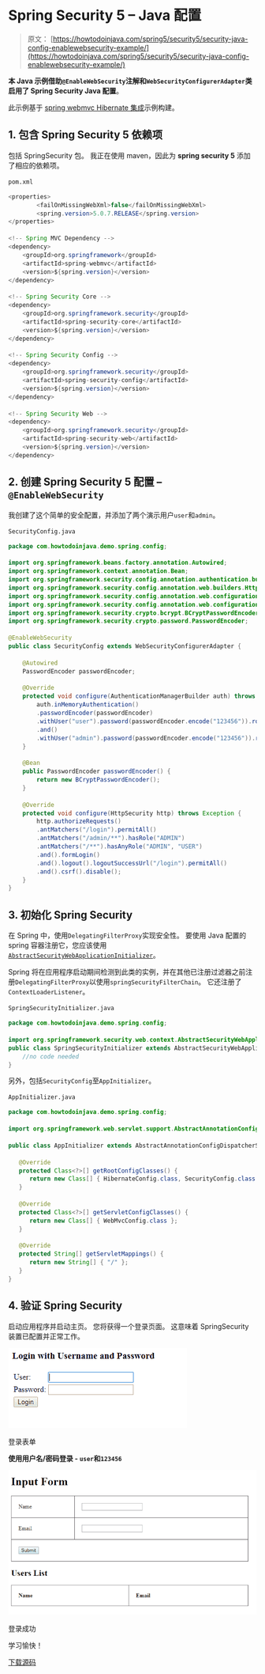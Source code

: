 # Spring Security 5 – Java 配置

> 原文： [https://howtodoinjava.com/spring5/security5/security-java-config-enablewebsecurity-example/](https://howtodoinjava.com/spring5/security5/security-java-config-enablewebsecurity-example/)

**本 Java 示例借助`@EnableWebSecurity`注解和`WebSecurityConfigurerAdapter`类启用了 Spring Security Java 配置**。

此示例基于 [spring webmvc Hibernate 集成](https://howtodoinjava.com/spring5/webmvc/spring5-mvc-hibernate5-example/)示例构建。

## 1\. 包含 Spring Security 5 依赖项

包括 SpringSecurity 包。 我正在使用 maven，因此为 **spring security 5** 添加了相应的依赖项。

`pom.xml`

```java
<properties>
		<failOnMissingWebXml>false</failOnMissingWebXml>
		<spring.version>5.0.7.RELEASE</spring.version>
</properties>	

<!-- Spring MVC Dependency -->
<dependency>
	<groupId>org.springframework</groupId>
	<artifactId>spring-webmvc</artifactId>
	<version>${spring.version}</version>
</dependency>

<!-- Spring Security Core -->
<dependency>
	<groupId>org.springframework.security</groupId>
	<artifactId>spring-security-core</artifactId>
	<version>${spring.version}</version>
</dependency>

<!-- Spring Security Config -->
<dependency>
	<groupId>org.springframework.security</groupId>
	<artifactId>spring-security-config</artifactId>
	<version>${spring.version}</version>
</dependency>

<!-- Spring Security Web -->
<dependency>
	<groupId>org.springframework.security</groupId>
	<artifactId>spring-security-web</artifactId>
	<version>${spring.version}</version>
</dependency>

```

## 2\. 创建 Spring Security 5 配置 – `@EnableWebSecurity`

我创建了这个简单的安全配置，并添加了两个演示用户`user`和`admin`。

`SecurityConfig.java`

```java
package com.howtodoinjava.demo.spring.config;

import org.springframework.beans.factory.annotation.Autowired;
import org.springframework.context.annotation.Bean;
import org.springframework.security.config.annotation.authentication.builders.AuthenticationManagerBuilder;
import org.springframework.security.config.annotation.web.builders.HttpSecurity;
import org.springframework.security.config.annotation.web.configuration.EnableWebSecurity;
import org.springframework.security.config.annotation.web.configuration.WebSecurityConfigurerAdapter;
import org.springframework.security.crypto.bcrypt.BCryptPasswordEncoder;
import org.springframework.security.crypto.password.PasswordEncoder;

@EnableWebSecurity
public class SecurityConfig extends WebSecurityConfigurerAdapter {

	@Autowired
	PasswordEncoder passwordEncoder;

	@Override
	protected void configure(AuthenticationManagerBuilder auth) throws Exception {
		auth.inMemoryAuthentication()
		.passwordEncoder(passwordEncoder)
		.withUser("user").password(passwordEncoder.encode("123456")).roles("USER")
		.and()
		.withUser("admin").password(passwordEncoder.encode("123456")).roles("USER", "ADMIN");
	}

	@Bean
	public PasswordEncoder passwordEncoder() {
		return new BCryptPasswordEncoder();
	}

	@Override
	protected void configure(HttpSecurity http) throws Exception {
		http.authorizeRequests()
		.antMatchers("/login").permitAll()
		.antMatchers("/admin/**").hasRole("ADMIN")
		.antMatchers("/**").hasAnyRole("ADMIN", "USER")
		.and().formLogin()
		.and().logout().logoutSuccessUrl("/login").permitAll()
		.and().csrf().disable();
	}
}

```

## 3\. 初始化 Spring Security

在 Spring 中，使用`DelegatingFilterProxy`实现安全性。 要使用 Java 配置的 spring 容器注册它，您应该使用[`AbstractSecurityWebApplicationInitializer`](https://docs.spring.io/spring-security/site/docs/4.2.4.RELEASE/apidocs/org/springframework/security/web/context/AbstractSecurityWebApplicationInitializer.html)。

Spring 将在应用程序启动期间检测到此类的实例，并在其他已注册过滤器之前注册`DelegatingFilterProxy`以使用`springSecurityFilterChain`。 它还注册了`ContextLoaderListener`。

`SpringSecurityInitializer.java`

```java
package com.howtodoinjava.demo.spring.config;

import org.springframework.security.web.context.AbstractSecurityWebApplicationInitializer;
public class SpringSecurityInitializer extends AbstractSecurityWebApplicationInitializer {
	//no code needed
}

```

另外，包括`SecurityConfig`至`AppInitializer`。

`AppInitializer.java`

```java
package com.howtodoinjava.demo.spring.config;

import org.springframework.web.servlet.support.AbstractAnnotationConfigDispatcherServletInitializer;

public class AppInitializer extends AbstractAnnotationConfigDispatcherServletInitializer {

   @Override
   protected Class<?>[] getRootConfigClasses() {
      return new Class[] { HibernateConfig.class, SecurityConfig.class };
   }

   @Override
   protected Class<?>[] getServletConfigClasses() {
      return new Class[] { WebMvcConfig.class };
   }

   @Override
   protected String[] getServletMappings() {
      return new String[] { "/" };
   }
}

```

## 4\. 验证 Spring Security

启动应用程序并启动主页。 您将获得一个登录页面。 这意味着 SpringSecurity 装置已配置并正常工作。

![Login Form](img/5db14c22d8b653230a4072a0dff082aa.jpg)

登录表单

**使用用户名/密码登录 - `user`和`123456`**

![Login Success](img/78e8bf85c52a7e069a13b7ffefcc9dcb.jpg)

登录成功

学习愉快！

[下载源码](https://github.com/lokeshgupta1981/spring-webmvc)
